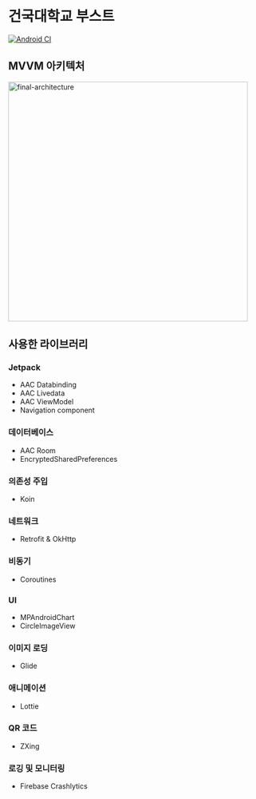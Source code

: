 # 건국대학교 부스트

[![Android CI](https://github.com/sys09270883/ku-boost-android/workflows/CI%20workflow/badge.svg)](https://github.com/sys09270883/ku-boost-android/)

## MVVM 아키텍처
<img width="480" alt="final-architecture" src="https://user-images.githubusercontent.com/50787869/104835701-ab558700-58eb-11eb-87d1-d2d4910fa473.png">

## 사용한 라이브러리
### Jetpack
- AAC Databinding
- AAC Livedata
- AAC ViewModel
- Navigation component

### 데이터베이스
- AAC Room
- EncryptedSharedPreferences

### 의존성 주입
- Koin

### 네트워크
- Retrofit & OkHttp

### 비동기
- Coroutines

### UI
- MPAndroidChart
- CircleImageView

### 이미지 로딩
- Glide

### 애니메이션
- Lottie

### QR 코드
- ZXing

### 로깅 및 모니터링
- Firebase Crashlytics
